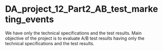 # DA_project_12_Part2_AB_test_marketing_events
We have only the technical specifications and the test results.
Main objective of the project is to evaluate A/B test results having only the technical specifications and the test results.
